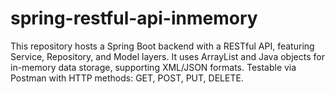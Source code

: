 # spring-restful-api-inmemory
This repository hosts a Spring Boot backend with a RESTful API, featuring Service, Repository, and Model layers. It uses ArrayList and Java objects for in-memory data storage, supporting XML/JSON formats. Testable via Postman with HTTP methods: GET, POST, PUT, DELETE.
